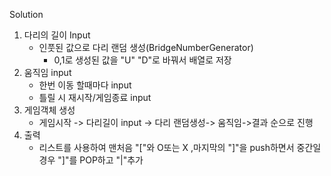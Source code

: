 Solution

1. 다리의 길이 Input
   - 인풋된 값으로 다리 랜덤 생성(BridgeNumberGenerator)
      - 0,1로 생성된 값을 "U" "D"로 바꿔서 배열로 저장
2. 움직임 input
   - 한번 이동 할때마다 input
   - 틀릴 시 재시작/게임종료 input
3. 게임객체 생성
   - 게임시작 -> 다리길이 input -> 다리 랜덤생성-> 움직임->결과 순으로 진행
4. 출력
   - 리스트를 사용하여 맨처음 "["와 O또는 X ,마지막의 "]"을 push하면서 중간일 경우 "]"를 POP하고 "|"추가 